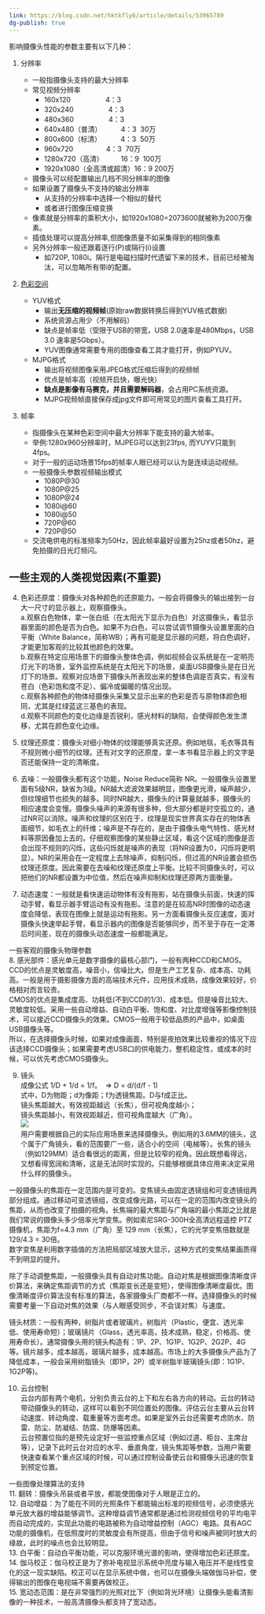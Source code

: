 ```yaml
---
link: https://blog.csdn.net/hktkfly6/article/details/53965789
dg-publish: true
---
```


影响摄像头性能的参数主要有以下几种：

1. 分辨率
	- 一般指摄像头支持的最大分辨率
	- 常见视频分辨率  
		- 160x120                  4：3  
		- 320x240                  4：3  
		- 480x360                  4：3    
		- 640x480（普清）          4：3   30万  
		- 800x600（标清）          4：3   50万  
		- 960x720                  4：3   70万             
		- 1280x720（高清）         16：9  100万  
		- 1920x1080（全高清或超清）16：9  200万  
	- 摄像头可以经配置输出几档不同分辨率的图像
	- 如果设置了摄像头不支持的输出分辨率
		- 从支持的分辨率中选择一个相似的替代
		- 或者进行图像压缩变换
	- 像素就是分辨率的乘积大小，如1920x1080=2073600就被称为200万像素。
	- 插值处理可以提高分辨率,但图像质量不如采集得到的相同像素
	- 另外分辨率一般还跟着逐行(P)或隔行(i)设置
		- 如720P, 1080i。隔行是电磁扫描时代遗留下来的技术，目前已经被淘汰，可以忽略所有带i的配置。

2. [色彩空间](https://blog.csdn.net/fuhanghang/article/details/124702394)
	- YUV格式
		- 输出**无压缩的视频帧**(原始raw数据转换后得到YUV格式数据)
		- 系统资源占用少（不用解码）
		- 缺点是帧率低（受限于USB的带宽，USB 2.0速率是480Mbps，USB 3.0 速率是5Gbps）。
		- YUV图像通常需要专用的图像查看工具才能打开，例如PYUV。
	- MJPG格式
		- 输出将视频图像采用JPEG格式压缩后得到的视频帧
		- 优点是帧率高（视频开启快，曝光快）
		- **缺点是影像有马赛克，并且需要解码器**，会占用PC系统资源。
		- MJPG视频帧直接保存成jpg文件即可用常见的图片查看工具打开。

3. 帧率
	- 指摄像头在某种色彩空间中最大分辨率下能支持的最大帧率。
	- 举例:1280x960分辨率时，MJPEG可以达到23fps, 而YUYV只能到4fps。  
	- 对于一般的运动场景15fps的帧率人眼已经可以认为是连续运动视频。
	- 一般摄像头参数视频输出模式
		- 1080P@30
		- 1080P@25
		- 1080P@24
		- 1080i@60
		- 1080i@50
		- 720P@60
		- 720P@50
	- 交流电供电的标准频率为50Hz，因此帧率最好设置为25hz或者50hz，避免拍摄的日光灯频闪。

## 一些主观的人类视觉因素(不重要)  
4. 色彩还原度：摄像头对各种颜色的还原能力。一般会将摄像头的输出接到一台大一尺寸的显示器上，观察摄像头。  
a.观察白色物体，拿一张白纸（在太阳光下显示为白色）对这摄像头，看显示器里面的颜色是否为白色。如果不为白色，可以尝试调节摄像头设置里面的白平衡（White Balance，简称WB）；再有可能是显示器的问题，将白色调好，才能更加客观的比较其他颜色的效果。  
b.观察在特定应用场景下的摄像头整体色调，例如视频会议系统是在一定明亮灯光下的场景，室外监控系统是在太阳光下的场景，桌面USB摄像头是在日光灯下的场景。观察对应场景下摄像头所表现出来的整体色调是否真实，有没有苍白（色彩饱和度不足）、偏冷或偏暖的情况出现。  
c.观察各种颜色的物体经摄像头采集又显示出来的色彩是否与原物体颜色相同，尤其是红绿蓝这三基色的表现。  
d.观察不同颜色的变化边缘是否锐利，感光材料的缺陷，会使得颜色发生漂移，尤其在颜色变化边缘。

5. 纹理还原度：摄像头对细小物体的纹理能够真实还原。例如地毯，毛衣等具有不规则微小细节的纹理。还有对文字的还原度，拿一本书看显示器上的文字是否还能保持一定的清晰度。

6. 去噪：一般摄像头都有这个功能，Noise Reduce简称 NR。一般摄像头设置里面有5级NR，缺省为3级。NR越大滤波效果越明显，图像更光滑，噪声越少，但纹理细节也损失的越多。同时NR越大，摄像头的计算量就越多，摄像头的相应速度会变慢。摄像头噪声的来源有很多种，但大部分都是时空孤立的，通过NR可以消除。噪声和纹理的区别在于，纹理是现实世界真实存在的物体表面细节，如毛衣上的纤维；噪声是不存在的，是由于摄像头电气特性、感光材料等原因叠加上去的。仔细观察图像的某些静止区域，看这个区域的图像是否会出现不规则的闪烁，这些闪烁就是噪声的表现（将NR设置为0，闪烁将更明显）。NR的采用会在一定程度上去除噪声，抑制闪烁，但过高的NR设置会损伤纹理还原度。因此需要在去噪和纹理还原度上平衡。比较不同摄像头时，可以把他们的NR都设置为中位值，然后在噪声抑制和纹理还原两方面衡量。

7. 动态速度：一般就是看快速运动物体有没有拖影，站在摄像头前面，快速的挥动手臂，看显示器手臂运动有没有拖影。注意的是在较高NR时图像的动态速度会降低，表现在图像上就是运动有拖影。另一方面看摄像头反应速度，面对摄像头快速举起手臂，看显示器内的图像是否能够同步，而不至于存在一定滞后时间差，现在的摄像头动态速度一般都能满足。

一些客观的摄像头物理参数  
8. 感光部件：感光单元是数字摄像的最核心部门，一般有两种CCD和CMOS。  
CCD的优点是灵敏度高，噪音小，信噪比大。但是生产工艺复杂、成本高、功耗高。一般是用于摄影摄像方面的高端技术元件，应用技术成熟，成像效果较好，价格相对而言较贵。  
CMOS的优点是集成度高、功耗低(不到CCD的1/3)、成本低。但是噪音比较大、灵敏度较低。采用一些自动增益、自动白平衡、饱和度、对比度增强等影像控制技术，可以接近CCD摄像头的效果。CMOS一般用于较低品质的产品中，如桌面USB摄像头等。  
所以，在选择摄像头时候，如果对成像画面，特别是夜拍效果比较重视的情况下应该选择CCD摄像头；如果需要考虑USB口的供电能力，整机稳定性，或成本的时候，可以优先考虑CMOS摄像头。

9. 镜头  
成像公式 1/D + 1/d = 1/f。  => D = d/(d/f - 1)  
式中，D为物距；d为像距；f为透镜焦距。D与f成正比。  
镜头焦距越大，有效视距越远（长焦），但可视角度越小；  
镜头焦距越小，有效视距越近，但可视角度越大（广角）。  
![](https://img-blog.csdn.net/20150327102936985?watermark/2/text/aHR0cDovL2Jsb2cuY3Nkbi5uZXQvaHVpYmFpbGluZ3l1/font/5a6L5L2T/fontsize/400/fill/I0JBQkFCMA==/dissolve/70/gravity/Center)  
用户需要根据自己的实际应用场景来选择摄像头。例如用的3.6MM的镜头，这个属于广角镜头，看的范围要广一些，适合小的空间（电梯等）。长焦的镜头（例如129MM）适合看很远的距离，但是比较窄的视角。因此既想看得远，又想看得宽阔和清晰，这是无法同时实现的。只能够根据具体应用来决定采用什么样的摄像头。

一般摄像头的焦距在一定范围内是可变的。变焦镜头由固定透镜组和可变透镜组两部分组成。通过移动可变透镜组，改变成像光路，可以在一定的范围内改变镜头的焦距，从而也改变了拍摄的视角。长焦端的最大焦距与广角端的最小焦距之比就是我们常说的摄像头多少倍率光学变焦。例如索尼SRG-300H全高清远程遥控 PTZ 摄像机，焦距为f=4.3 mm（广角）至 129 mm（长焦），它的光学变焦倍数就是129/4.3 = 30倍。  
数字变焦是利用数字插值的方法把局部区域放大显示，这种方式的变焦结果画质得不到明显的提升。

除了手动调整焦距，一般摄像头具有自动对焦功能。自动对焦是根据图像清晰度评价算法，来确定焦距调节的方式（焦距变长还是变短），使得图像清晰度最优。图像清晰度评价算法没有标准的算法，各家摄像头厂商都不一样。选择摄像头的时候需要考量一下自动对焦的效果（与人眼感受同步，不会误对焦）与速度。

镜头材质：一般有两种，树脂片或者玻璃片。树脂片（Plastic，便宜、透光率低、使用寿命短）；玻璃镜片（Glass，透光率高，技术成熟，稳定，价格高、使用寿命长）。通常摄像头用的镜头构造有：1P、2P、1G1P、1G2P、2G2P、4G等。镜片越多，成本越高，玻璃片越多，成本越高。市场上的大多摄像头产品为了降低成本，一般会采用树脂镜头（即1P，2P）或半树脂半玻璃镜头(即：1G1P、1G2P等)。

10. 云台控制  
云台内部有两个电机，分别负责云台的上下和左右各方向的转动。云台的转动带动摄像头的转动，这样可以看到不同位置处的图像。评估云台主要从云台转动速度、转动角度、载重量等方面考虑。如果是室外云台还需要考虑防水、防雷、防尘、防凝结、防腐、防爆等因素。  
云台预置位指的是预先设定好一些监控重点区域（例如过道、柜台、主席台等），记录下此时云台对应的水平、垂直角度，镜头焦距等参数，当用户需要快速查看某个重点区域的时候，可以通过控制设备使云台和摄像头迅速的恢复到预定位置。

一些图像处理算法的支持  
11. 翻转：摄像头吊装或者平放，都能使图像对于人眼是正立的。  
12. 自动增益：为了能在不同的光照条件下都能输出标准的视频信号，必须使感光单元放大器的增益能够调节。这种增益调节通常都是通过检测视频信号的平均电平而自动完成的，实现此功能的电路被称为自动增益控制（AGC）电路。具有AGC功能的摄像机，在低照度时的灵敏度会有所提高，但由于信号和噪声被同时放大的缘故，此时的噪点也会比较明显。  
13. 白平衡：自动白平衡功能，可以克服环境光谱的影响，使得增加色彩还原度。  
14. 伽马校正：伽马校正是为了弥补电视显示系统中亮度与输入电压并不是线性变化的这一现实缺陷。校正可以在显示系统中做，也可以在摄像头端做伽马补偿，使得输出的图像在电视端不需要再做校正。  
15. 宽动态范围：是在非常强烈的光照对比下（例如背光环境）让摄像头能看清影像的一种技术，一般高清摄像头都支持了宽动态。